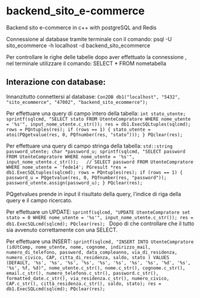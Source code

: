 # backend_sito_e-commerce
Backend sito e-commerce in c++ with postgreSQL and Redis


Connessione al database tramite terminale con il comando:
psql -U sito_ecommerce -h localhost -d backend_sito_ecommerce

Per controllare le righe delle tabelle dopo aver effettuato la connessione , nel terminale utilizzare il comando:
SELECT * FROM nometabella

## Interazione con database:
Innanzitutto connettersi al database:
`Con2DB db1("localhost", "5432", "sito_ecommerce", "47002", "backend_sito_ecommerce");`

Per effettuare una query di campo intero della tabella:
`
int stato_utente; 
sprintf(sqlcmd, "SELECT stato FROM UtenteCompratore WHERE nome_utente = '%s'", input_nome_utente.c_str());
res = db1.ExecSQLtuples(sqlcmd);
rows = PQntuples(res);
if (rows == 1) { stato_utente = atoi(PQgetvalue(res, 0, PQfnumber(res, "stato"))); }
PQclear(res); 
`

Per effettuare una query di campo stringa della tabella:
`
std::string password_utente;
char *password_u;
sprintf(sqlcmd, "SELECT password FROM UtenteCompratore WHERE nome_utente = '%s'", input_nome_utente.c_str());   // SELECT password FROM UtenteCompratore WHERE nome_utente = 'fede14';
PGresult *res = db1.ExecSQLtuples(sqlcmd);
rows = PQntuples(res);
if (rows == 1) {
    password_u = PQgetvalue(res, 0, PQfnumber(res, "password"));
    password_utente.assign(password_u);
        }
PQclear(res); `

PQgetvalues prende in input il risultato della query, l'indice di riga della query e il campo ricercato.



Per effettuare un UPDATE:
`
sprintf(sqlcmd, "UPDATE UtenteCompratore set stato = 0 WHERE nome_utente = '%s'", input_nome_utente.c_str());
res = db1.ExecSQLcmd(sqlcmd);
PQclear(res); 
`
Dopo di che controllare che il tutto sia avvenuto correttamente con una SELECT.


Per effettuare una INSERT:
`
sprintf(sqlcmd, "INSERT INTO UtenteCompratore (idUtComp, nome_utente, nome, cognome, indirizzo_mail, numero_di_telefono, password, data_compleanno, via_di_residenza, numero_civico, CAP, citta_di_residenza, saldo, stato ) VALUES (DEFAULT, '%s', '%s', '%s', '%s', '%s', '%s', '%s', '%s', '%d', '%s', '%s', %f, %d)", nome_utente.c_str(), nome.c_str(), cognome.c_str(), email.c_str(), numero_telefono.c_str(), password.c_str(), formatted_date.c_str(), via_residenza.c_str(), numero_civico, CAP.c_str(), città_residenza.c_str(), saldo, stato);
res = db1.ExecSQLcmd(sqlcmd);
PQclear(res); 
`

        
